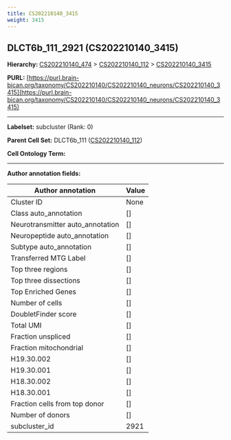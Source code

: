 ```yaml
---
title: CS202210140_3415
weight: 3415
---
```

## DLCT6b_111_2921 (CS202210140_3415)
<b>Hierarchy: </b>
[CS202210140_474](../CS202210140_474) >
[CS202210140_112](../CS202210140_112) >
[CS202210140_3415](../CS202210140_3415)

**PURL:** [https://purl.brain-bican.org/taxonomy/CS202210140/CS202210140_neurons/CS202210140_3415](https://purl.brain-bican.org/taxonomy/CS202210140/CS202210140_neurons/CS202210140_3415)

---


**Labelset:** subcluster (Rank: 0)

**Parent Cell Set:** DLCT6b_111 ([CS202210140_112](../CS202210140_112))



**Cell Ontology Term:** 

[MARKER GENES.]: #


---

[TRANSFERRED ANNOTATIONS.]: #


[AUTHOR ANNOTATION FIELDS.]: #


**Author annotation fields:**

| Author annotation | Value |
|-------------------|-------|
|Cluster ID|None|
|Class auto_annotation|[]|
|Neurotransmitter auto_annotation|[]|
|Neuropeptide auto_annotation|[]|
|Subtype auto_annotation|[]|
|Transferred MTG Label|[]|
|Top three regions|[]|
|Top three dissections|[]|
|Top Enriched Genes|[]|
|Number of cells|[]|
|DoubletFinder score|[]|
|Total UMI|[]|
|Fraction unspliced|[]|
|Fraction mitochondrial|[]|
|H19.30.002|[]|
|H19.30.001|[]|
|H18.30.002|[]|
|H18.30.001|[]|
|Fraction cells from top donor|[]|
|Number of donors|[]|
|subcluster_id|2921|
